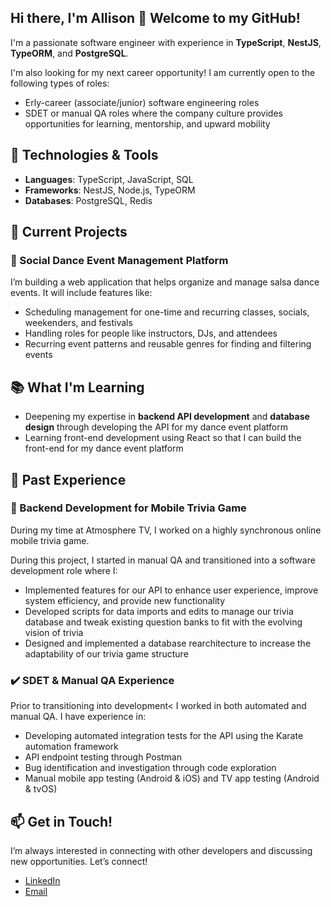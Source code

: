 ## Hi there, I'm Allison 👋 Welcome to my GitHub!

I'm a passionate software engineer with experience in **TypeScript**, **NestJS**, **TypeORM**, and **PostgreSQL**. 

I'm also looking for my next career opportunity! I am currently open to the following types of roles:
- Erly-career (associate/junior) software engineering roles
- SDET or manual QA roles where the company culture provides opportunities for learning, mentorship, and upward mobility

## 🔧 Technologies & Tools
- **Languages**: TypeScript, JavaScript, SQL
- **Frameworks**: NestJS, Node.js, TypeORM
- **Databases**: PostgreSQL, Redis

## 🌱 Current Projects
### 💃 Social Dance Event Management Platform
I’m building a web application that helps organize and manage salsa dance events. It will include features like:
- Scheduling management for one-time and recurring classes, socials, weekenders, and festivals
- Handling roles for people like instructors, DJs, and attendees
- Recurring event patterns and reusable genres for finding and filtering events

## 📚 What I'm Learning
- Deepening my expertise in **backend API development** and **database design** through developing the API for my dance event platform
- Learning front-end development using React so that I can build the front-end for my dance event platform

## 💼 Past Experience
### 📱 Backend Development for Mobile Trivia Game
During my time at Atmosphere TV, I worked on a highly synchronous online mobile trivia game.

During this project, I started in manual QA and transitioned into a software development role where I:
- Implemented features for our API to enhance user experience, improve system efficiency, and provide new functionality
- Developed scripts for data imports and edits to manage our trivia database and tweak existing question banks to fit with the evolving vision of trivia
- Designed and implemented a database rearchitecture to increase the adaptability of our trivia game structure  

### ✔️ SDET & Manual QA Experience
Prior to transitioning into development< I worked in both automated and manual QA. I have experience in:
- Developing automated integration tests for the API using the Karate automation framework
- API endpoint testing through Postman
- Bug identification and investigation through code exploration
- Manual mobile app testing (Android & iOS) and TV app testing (Android & tvOS)

## 📫 Get in Touch!
I’m always interested in connecting with other developers and discussing new opportunities. Let’s connect!
- [LinkedIn](https://linkedin.com/in/allisoncrenshaw)  
- [Email](mailto:allisonecrenshaw@gmail.com)  

<!--
**allisonecrenshaw/allisonecrenshaw** is a ✨ _special_ ✨ repository because its `README.md` (this file) appears on your GitHub profile.

Here are some ideas to get you started:

- 🔭 I’m currently working on ...
- 🌱 I’m currently learning ...
- 👯 I’m looking to collaborate on ...
- 🤔 I’m looking for help with ...
- 💬 Ask me about ...
- 📫 How to reach me: ...
- 😄 Pronouns: ...
- ⚡ Fun fact: ...
-->
